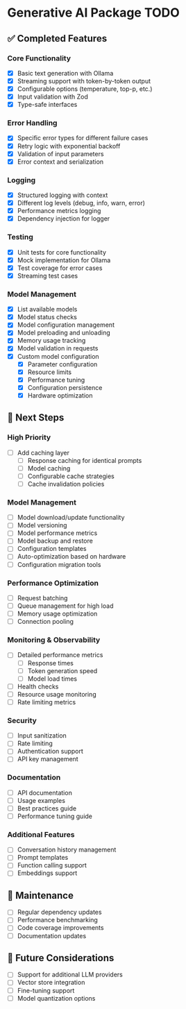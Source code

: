 # Generative AI Package TODO

## ✅ Completed Features

### Core Functionality

- [x] Basic text generation with Ollama
- [x] Streaming support with token-by-token output
- [x] Configurable options (temperature, top-p, etc.)
- [x] Input validation with Zod
- [x] Type-safe interfaces

### Error Handling

- [x] Specific error types for different failure cases
- [x] Retry logic with exponential backoff
- [x] Validation of input parameters
- [x] Error context and serialization

### Logging

- [x] Structured logging with context
- [x] Different log levels (debug, info, warn, error)
- [x] Performance metrics logging
- [x] Dependency injection for logger

### Testing

- [x] Unit tests for core functionality
- [x] Mock implementation for Ollama
- [x] Test coverage for error cases
- [x] Streaming test cases

### Model Management

- [x] List available models
- [x] Model status checks
- [x] Model configuration management
- [x] Model preloading and unloading
- [x] Memory usage tracking
- [x] Model validation in requests
- [x] Custom model configuration
  - [x] Parameter configuration
  - [x] Resource limits
  - [x] Performance tuning
  - [x] Configuration persistence
  - [x] Hardware optimization

## 🚀 Next Steps

### High Priority

- [ ] Add caching layer
  - [ ] Response caching for identical prompts
  - [ ] Model caching
  - [ ] Configurable cache strategies
  - [ ] Cache invalidation policies

### Model Management

- [ ] Model download/update functionality
- [ ] Model versioning
- [ ] Model performance metrics
- [ ] Model backup and restore
- [ ] Configuration templates
- [ ] Auto-optimization based on hardware
- [ ] Configuration migration tools

### Performance Optimization

- [ ] Request batching
- [ ] Queue management for high load
- [ ] Memory usage optimization
- [ ] Connection pooling

### Monitoring & Observability

- [ ] Detailed performance metrics
  - [ ] Response times
  - [ ] Token generation speed
  - [ ] Model load times
- [ ] Health checks
- [ ] Resource usage monitoring
- [ ] Rate limiting metrics

### Security

- [ ] Input sanitization
- [ ] Rate limiting
- [ ] Authentication support
- [ ] API key management

### Documentation

- [ ] API documentation
- [ ] Usage examples
- [ ] Best practices guide
- [ ] Performance tuning guide

### Additional Features

- [ ] Conversation history management
- [ ] Prompt templates
- [ ] Function calling support
- [ ] Embeddings support

## 🔄 Maintenance

- [ ] Regular dependency updates
- [ ] Performance benchmarking
- [ ] Code coverage improvements
- [ ] Documentation updates

## 🧪 Future Considerations

- [ ] Support for additional LLM providers
- [ ] Vector store integration
- [ ] Fine-tuning support
- [ ] Model quantization options

